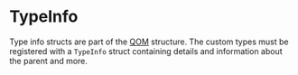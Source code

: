# TypeInfo
Type info structs are part of the [QOM](QOM.md) structure. The custom types must be registered with a `TypeInfo` struct containing details and information about the parent and more.
